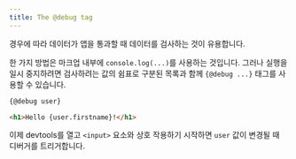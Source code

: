 ```yaml
---
title: The @debug tag
---
```


경우에 따라 데이터가 앱을 통과할 때 데이터를 검사하는 것이 유용합니다.

한 가지 방법은 마크업 내부에 `console.log(...)`를 사용하는 것입니다. 그러나 실행을 일시 중지하려면 검사하려는 값의 쉼표로 구분된 목록과 함께 `{@debug ...}` 태그를 사용할 수 있습니다.

```html
{@debug user}

<h1>Hello {user.firstname}!</h1>
```

이제 devtools를 열고 `<input>` 요소와 상호 작용하기 시작하면 `user` 값이 변경될 때 디버거를 트리거합니다.
